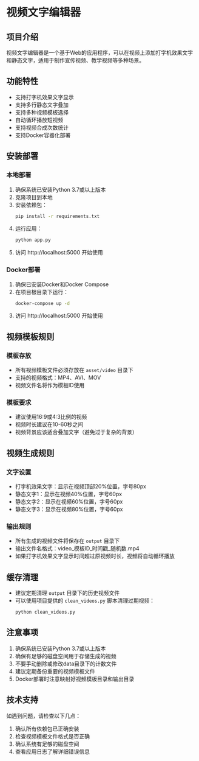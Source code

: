 # 视频文字编辑器

## 项目介绍
视频文字编辑器是一个基于Web的应用程序，可以在视频上添加打字机效果文字和静态文字，适用于制作宣传视频、教学视频等多种场景。

## 功能特性
- 支持打字机效果文字显示
- 支持多行静态文字叠加
- 支持多种视频模板选择
- 自动循环播放短视频
- 支持视频合成次数统计
- 支持Docker容器化部署

## 安装部署

### 本地部署
1. 确保系统已安装Python 3.7或以上版本
2. 克隆项目到本地
3. 安装依赖包：
   ```bash
   pip install -r requirements.txt
   ```
4. 运行应用：
   ```bash
   python app.py
   ```
5. 访问 http://localhost:5000 开始使用

### Docker部署
1. 确保已安装Docker和Docker Compose
2. 在项目根目录下运行：
   ```bash
   docker-compose up -d
   ```
3. 访问 http://localhost:5000 开始使用

## 视频模板规则

### 模板存放
- 所有视频模板文件必须存放在 `asset/video` 目录下
- 支持的视频格式：MP4、AVI、MOV
- 视频文件名将作为模板ID使用

### 模板要求
- 建议使用16:9或4:3比例的视频
- 视频时长建议在10-60秒之间
- 视频背景应该适合叠加文字（避免过于复杂的背景）

## 视频生成规则

### 文字设置
- 打字机效果文字：显示在视频顶部20%位置，字号80px
- 静态文字1：显示在视频40%位置，字号60px
- 静态文字2：显示在视频60%位置，字号60px
- 静态文字3：显示在视频80%位置，字号60px

### 输出规则
- 所有生成的视频文件将保存在 `output` 目录下
- 输出文件名格式：video_模板ID_时间戳_随机数.mp4
- 如果打字机效果文字显示时间超过原视频时长，视频将自动循环播放

## 缓存清理
- 建议定期清理 `output` 目录下的历史视频文件
- 可以使用项目提供的 `clean_videos.py` 脚本清理过期视频：
  ```bash
  python clean_videos.py
  ```

## 注意事项
1. 确保系统已安装Python 3.7或以上版本
2. 确保有足够的磁盘空间用于存储生成的视频
3. 不要手动删除或修改data目录下的计数文件
4. 建议定期备份重要的视频模板文件
5. Docker部署时注意映射好视频模板目录和输出目录

## 技术支持
如遇到问题，请检查以下几点：
1. 确认所有依赖包已正确安装
2. 检查视频模板文件格式是否正确
3. 确认系统有足够的磁盘空间
4. 查看应用日志了解详细错误信息
